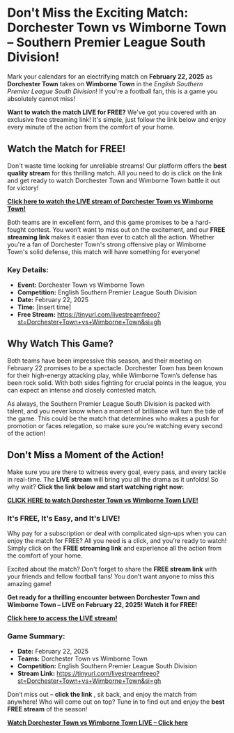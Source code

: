 # Don't Miss the Exciting Match: Dorchester Town vs Wimborne Town – Southern Premier League South Division!

Mark your calendars for an electrifying match on **February 22, 2025** as **Dorchester Town** takes on **Wimborne Town** in the _English Southern Premier League South Division_! If you're a football fan, this is a game you absolutely cannot miss!

**Want to watch the match LIVE for FREE?** We've got you covered with an exclusive free streaming link! It's simple, just follow the link below and enjoy every minute of the action from the comfort of your home.

## Watch the Match for FREE!

Don't waste time looking for unreliable streams! Our platform offers the **best quality stream** for this thrilling match. All you need to do is click on the link and get ready to watch Dorchester Town and Wimborne Town battle it out for victory!

[**Click here to watch the LIVE stream of Dorchester Town vs Wimborne Town!**](https://tinyurl.com/livestreamfreeo?st=Dorchester+Town+vs+Wimborne+Town&si=gh)

Both teams are in excellent form, and this game promises to be a hard-fought contest. You won’t want to miss out on the excitement, and our **FREE streaming link** makes it easier than ever to catch all the action. Whether you're a fan of Dorchester Town's strong offensive play or Wimborne Town's solid defense, this match will have something for everyone!

### Key Details:

- **Event:** Dorchester Town vs Wimborne Town
- **Competition:** English Southern Premier League South Division
- **Date:** February 22, 2025
- **Time:** [insert time]
- **Free Stream:** https://tinyurl.com/livestreamfreeo?st=Dorchester+Town+vs+Wimborne+Town&si=gh

## Why Watch This Game?

Both teams have been impressive this season, and their meeting on February 22 promises to be a spectacle. Dorchester Town has been known for their high-energy attacking play, while Wimborne Town’s defense has been rock solid. With both sides fighting for crucial points in the league, you can expect an intense and closely contested match.

As always, the Southern Premier League South Division is packed with talent, and you never know when a moment of brilliance will turn the tide of the game. This could be the match that determines who makes a push for promotion or faces relegation, so make sure you're watching every second of the action!

## Don't Miss a Moment of the Action!

Make sure you are there to witness every goal, every pass, and every tackle in real-time. The **LIVE stream** will bring you all the drama as it unfolds! So why wait? **Click the link below and start watching right now:**

[**CLICK HERE to watch Dorchester Town vs Wimborne Town LIVE!**](https://tinyurl.com/livestreamfreeo?st=Dorchester+Town+vs+Wimborne+Town&si=gh)

### It's FREE, It's Easy, and It's LIVE!

Why pay for a subscription or deal with complicated sign-ups when you can enjoy the match for FREE? All you need is a click, and you’re ready to watch! Simply click on the **FREE streaming link** and experience all the action from the comfort of your home.

Excited about the match? Don't forget to share the **FREE stream link** with your friends and fellow football fans! You don’t want anyone to miss this amazing game!

**Get ready for a thrilling encounter between Dorchester Town and Wimborne Town – LIVE on February 22, 2025! Watch it for FREE!**

[**Click here to access the LIVE stream!**](https://tinyurl.com/livestreamfreeo?st=Dorchester+Town+vs+Wimborne+Town&si=gh)

### Game Summary:

- **Date:** February 22, 2025
- **Teams:** Dorchester Town vs Wimborne Town
- **Competition:** English Southern Premier League South Division
- **Stream Link:** https://tinyurl.com/livestreamfreeo?st=Dorchester+Town+vs+Wimborne+Town&si=gh

Don’t miss out – **click the link** , sit back, and enjoy the match from anywhere! Who will come out on top? Tune in to find out and enjoy the **best FREE stream** of the season!

[**Watch Dorchester Town vs Wimborne Town LIVE – Click here**](https://tinyurl.com/livestreamfreeo?st=Dorchester+Town+vs+Wimborne+Town&si=gh)

